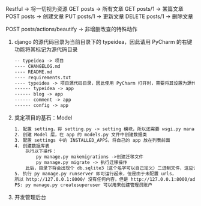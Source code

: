 Restful -> 将一切视为资源
GET posts -> 所有文章
GET posts/1 -> 某篇文章
POST posts -> 创建文章
PUT posts/1 -> 更新文章
DELETE posts/1 -> 删除文章

POST posts/actions/beautify -> 非增删改查的特殊动作



1. django 的源代码目录为当前目录下的 typeidea，因此请用 PyCharm 的右键功能将其标记为源代码目录
    ```txt
   -- typeidea -> 项目
   ---- CHANGELOG.md
   ---- README.md
   ---- requirements.txt
   ---- typeidea -> 项目源代码目录，因此使用 PyCharm 打开时，需要将其设置为源代码目录
   ------ typeidea -> app
   ------ blog -> app
   ------ comment -> app
   ------ config -> app
    ```

2. 奠定项目的基石：Model
    ```txt
   1. 配置 setting，将 setting.py -> setting 模块，所以还需要 wsgi.py manager.py 中的环境变量的值
   2. 创建 Model 层，在 app 的 models.py 文件中创建数据类
   3. 配置 settings 中的 INSTALLED_APPS，将自己的 app 放在列表前面
   4. 创建数据库表
        执行以下操作：
            py manage.py makemigrations ->创建迁移文件
            py manage.py migrate -> 执行迁移操作
        此后，目录下将会出现个 db.sqlite3（这个名字可以自己定义）二进制文件，这应该就是数据库文件。
   5. 执行 py manage.py runserver 即可运行起来，但是由于未配置 urls，
   所以 http://127.0.0.1:8000/ 没有任何内容，但是 http://127.0.0.1:8000/admin/ 管理页面是存在的。
   PS: py manage.py createsuperuser 可以用来创建管理员账户
   
    ```

3. 开发管理后台
    ```txt
   
    ```